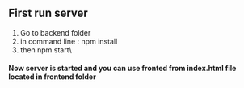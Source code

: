 ## First run server
1) Go to backend folder
2) in command line : npm install
3) then npm start\
#### Now server is started and you can use fronted from index.html file located in frontend folder
